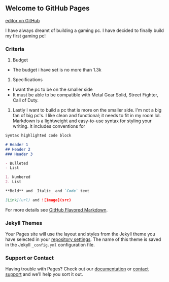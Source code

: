 ## Welcome to GitHub Pages 
[editor on GitHub](https://github.com/jonnyleealas/buildingapc/edit/main/README.md)

I have always dreamt of building a gaming pc. I have decided to finally build my first gaming pc!

### Criteria 
1. Budget
  - The budget i have set is no more than 1.3k
1. Specifications 
  - I want the pc to be on the smaller side
  - It must be able to be compatible with Metal Gear Solid, Street Fighter, Call of Duty.
1. Lastly I want to build a pc that is more on the smaller side. I'm not a big fan of big pc's. I like clean and functional; it needs to fit in my room lol.
Markdown is a lightweight and easy-to-use syntax for styling your writing. It includes conventions for

```markdown
Syntax highlighted code block

# Header 1
## Header 2
### Header 3

- Bulleted
- List

1. Numbered
2. List

**Bold** and _Italic_ and `Code` text

[Link](url) and ![Image](src)
```

For more details see [GitHub Flavored Markdown](https://guides.github.com/features/mastering-markdown/).

### Jekyll Themes

Your Pages site will use the layout and styles from the Jekyll theme you have selected in your [repository settings](https://github.com/jonnyleealas/buildingapc/settings/pages). The name of this theme is saved in the Jekyll `_config.yml` configuration file.

### Support or Contact

Having trouble with Pages? Check out our [documentation](https://docs.github.com/categories/github-pages-basics/) or [contact support](https://support.github.com/contact) and we’ll help you sort it out.
